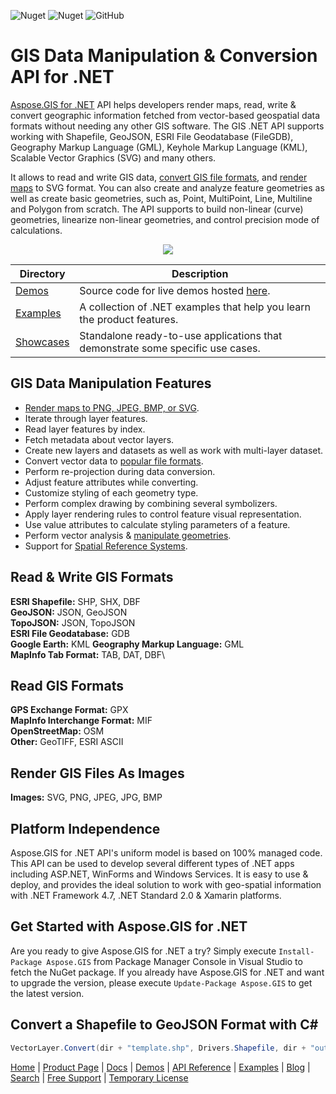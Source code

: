 ![Nuget](https://img.shields.io/nuget/v/Aspose.Gis) ![Nuget](https://img.shields.io/nuget/dt/Aspose.Gis) ![GitHub](https://img.shields.io/github/license/aspose-gis/Aspose.Gis-for-.NET)

# GIS Data Manipulation & Conversion API for .NET

[Aspose.GIS for .NET](https://products.aspose.com/gis/net) API helps developers render maps, read, write & convert geographic information fetched from vector-based geospatial data formats without needing any other GIS software. The GIS .NET API supports working with Shapefile, GeoJSON, ESRI File Geodatabase (FileGDB), Geography Markup Language (GML), Keyhole Markup Language (KML), Scalable Vector Graphics (SVG) and many others.

It allows to read and write GIS data, [convert GIS file formats](https://docs.aspose.com/gis/net/conversion/), and [render maps](https://docs.aspose.com/gis/net/map-rendering/) to SVG format. You can also create and analyze feature geometries as well as create basic geometries, such as, Point, MultiPoint, Line, Multiline and Polygon from scratch. The API supports to build non-linear (curve) geometries, linearize non-linear geometries, and control precision mode of calculations.

<p align="center">
<a title="Download complete Aspose.GIS for .NET source code" href="https://github.com/aspose-gis/Aspose.gis-for-.NET/archive/master.zip">
	<img src="https://raw.github.com/AsposeExamples/java-examples-dashboard/master/images/downloadZip-Button-Large.png" />
  </a>
</p>

Directory | Description
--------- | -----------
[Demos](Demos)  | Source code for live demos hosted [here](https://products.aspose.app/gis/conversion).
[Examples](Examples)  | A collection of .NET examples that help you learn the product features.
[Showcases](Showcases)  | Standalone ready-to-use applications that demonstrate some specific use cases.



## GIS Data Manipulation Features

- [Render maps to PNG, JPEG, BMP, or SVG](https://docs.aspose.com/gis/net/map-rendering/).
- Iterate through layer features.
- Read layer features by index.
- Fetch metadata about vector layers.
- Create new layers and datasets as well as work with multi-layer dataset.
- Convert vector data to [popular file formats](https://docs.aspose.com/gis/net/supported-file-formats/).
- Perform re-projection during data conversion.
- Adjust feature attributes while converting.
- Customize styling of each geometry type.
- Perform complex drawing by combining several symbolizers.
- Apply layer rendering rules to control feature visual representation.
- Use value attributes to calculate styling parameters of a feature.
- Perform vector analysis & [manipulate geometries](https://docs.aspose.com/gis/net/geometries/).
- Support for [Spatial Reference Systems](https://docs.aspose.com/gis/net/spatial-reference-systems/).

## Read & Write GIS Formats

**ESRI Shapefile:** SHP, SHX, DBF\
**GeoJSON:** JSON, GeoJSON\
**TopoJSON:** JSON, TopoJSON\
**ESRI File Geodatabase:** GDB\
**Google Earth:** KML
**Geography Markup Language:** GML\
**MapInfo Tab Format:** TAB, DAT, DBF\

## Read GIS Formats

**GPS Exchange Format:** GPX\
**MapInfo Interchange Format:** MIF\
**OpenStreetMap:** OSM\
**Other:** GeoTIFF, ESRI ASCII

## Render GIS Files As Images

**Images:** SVG, PNG, JPEG, JPG, BMP

## Platform Independence

Aspose.GIS for .NET API's uniform model is based on 100% managed code. This API can be used to develop several different types of .NET apps including ASP.NET, WinForms and Windows Services. It is easy to use & deploy, and provides the ideal solution to work with geo-spatial information with .NET Framework 4.7, .NET Standard 2.0 & Xamarin platforms.

## Get Started with Aspose.GIS for .NET

Are you ready to give Aspose.GIS for .NET a try? Simply execute `Install-Package Aspose.GIS` from Package Manager Console in Visual Studio to fetch the NuGet package. If you already have Aspose.GIS for .NET and want to upgrade the version, please execute `Update-Package Aspose.GIS` to get the latest version.

## Convert a Shapefile to GeoJSON Format with C#

```csharp
VectorLayer.Convert(dir + "template.shp", Drivers.Shapefile, dir + "output.json", Drivers.GeoJson);
```

[Home](https://www.aspose.com/) | [Product Page](https://products.aspose.com/gis/net) | [Docs](https://docs.aspose.com/gis/net/) | [Demos](https://products.aspose.app/gis/conversion) | [API Reference](https://apireference.aspose.com/gis/net) | [Examples](https://github.com/aspose-gis/Aspose.GIS-for-.NET) | [Blog](https://blog.aspose.com/category/gis/) | [Search](https://search.aspose.com/) | [Free Support](https://forum.aspose.com/c/gis) |  [Temporary License](https://purchase.aspose.com/temporary-license)
